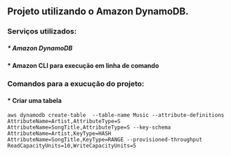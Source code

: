 
## Projeto utilizando o Amazon DynamoDB. 

### Serviços utilizados: 
##### * Amazon DynamoDB
#### * Amazon CLI para execução em linha de comando 

### Comandos para a exucução do projeto: 
#### * Criar uma tabela 
``` aws dynamodb create-table  --table-name Music --attribute-definitions AttributeName=Artist,AttributeType=S AttributeName=SongTitle,AttributeType=S --key-schema AttributeName=Artist,KeyType=HASH AttributeName=SongTitle,KeyType=RANGE --provisioned-throughput ReadCapacityUnits=10,WriteCapacityUnits=5 ```
